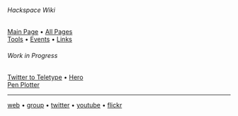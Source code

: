 ###### Hackspace Wiki

[Main Page](https://github.com/snhack/snhack.github.com/wiki) • [All Pages](_pages)  
[Tools](Tools) • [Events](Events) • [Links](Links)

###### Work in Progress

[Twitter to Teletype](Twitter-to-Teletype) • [Hero](Hero)  
[Pen Plotter](Pen-plotter)



---

[web] • [group] • [twitter] • [youtube] • [flickr]

[web]: http://swindon.hackspace.org.uk/
[group]: http://groups.google.com/group/swindon-hackspace
[twitter]: http://twitter.com/snhack
[youtube]: http://www.youtube.com/user/snhackspace
[flickr]: https://www.flickr.com/groups/swindon-hackspace/
[book]: https://www.facebook.com/swindon.hackspace
[git]: https://github.com/snhack